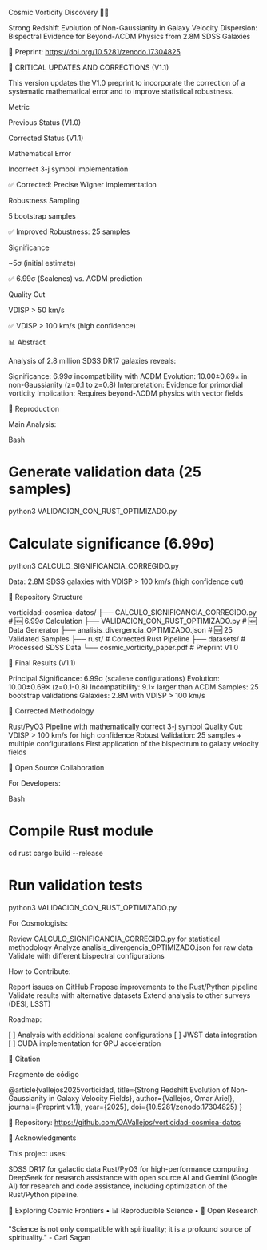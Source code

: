 Cosmic Vorticity Discovery 🌌🌀

Strong Redshift Evolution of Non-Gaussianity in Galaxy Velocity Dispersion: Bispectral Evidence for Beyond-ΛCDM Physics from 2.8M SDSS Galaxies

📄 Preprint: https://doi.org/10.5281/zenodo.17304825


🚨 CRITICAL UPDATES AND CORRECTIONS (V1.1)

This version updates the V1.0 preprint to incorporate the correction of a systematic mathematical error and to improve statistical robustness.

Metric

Previous Status (V1.0)

Corrected Status (V1.1)

Mathematical Error

Incorrect 3-j symbol implementation

✅ Corrected: Precise Wigner implementation

Robustness Sampling

5 bootstrap samples

✅ Improved Robustness: 25 samples

Significance

~5σ (initial estimate)

✅ 6.99σ (Scalenes) vs. ΛCDM prediction

Quality Cut

VDISP > 50 km/s

✅ VDISP > 100 km/s (high confidence)


📊 Abstract

Analysis of 2.8 million SDSS DR17 galaxies reveals:

Significance: 6.99σ incompatibility with ΛCDM
Evolution: 10.00±0.69× in non-Gaussianity (z=0.1 to z=0.8)
Interpretation: Evidence for primordial vorticity
Implication: Requires beyond-ΛCDM physics with vector fields

🚀 Reproduction

Main Analysis:


Bash



# Generate validation data (25 samples)
python3 VALIDACION_CON_RUST_OPTIMIZADO.py

# Calculate significance (6.99σ)
python3 CALCULO_SIGNIFICANCIA_CORREGIDO.py

Data: 2.8M SDSS galaxies with VDISP > 100 km/s (high confidence cut)


📁 Repository Structure




vorticidad-cosmica-datos/
├── CALCULO_SIGNIFICANCIA_CORREGIDO.py       # 🆕 6.99σ Calculation
├── VALIDACION_CON_RUST_OPTIMIZADO.py        # 🆕 Data Generator
├── analisis_divergencia_OPTIMIZADO.json     # 🆕 25 Validated Samples
├── rust/                                    # Corrected Rust Pipeline
├── datasets/                                # Processed SDSS Data
└── cosmic_vorticity_paper.pdf               # Preprint V1.0


🔬 Final Results (V1.1)

Principal Significance: 6.99σ (scalene configurations)
Evolution: 10.00±0.69× (z=0.1-0.8)
Incompatibility: 9.1× larger than ΛCDM
Samples: 25 bootstrap validations
Galaxies: 2.8M with VDISP > 100 km/s

🎯 Corrected Methodology

Rust/PyO3 Pipeline with mathematically correct 3-j symbol
Quality Cut: VDISP > 100 km/s for high confidence
Robust Validation: 25 samples + multiple configurations
First application of the bispectrum to galaxy velocity fields

🤝 Open Source Collaboration


For Developers:


Bash



# Compile Rust module
cd rust
cargo build --release

# Run validation tests
python3 VALIDACION_CON_RUST_OPTIMIZADO.py


For Cosmologists:

Review CALCULO_SIGNIFICANCIA_CORREGIDO.py for statistical methodology
Analyze analisis_divergencia_OPTIMIZADO.json for raw data
Validate with different bispectral configurations

How to Contribute:

Report issues on GitHub
Propose improvements to the Rust/Python pipeline
Validate results with alternative datasets
Extend analysis to other surveys (DESI, LSST)

Roadmap:

[ ] Analysis with additional scalene configurations
[ ] JWST data integration
[ ] CUDA implementation for GPU acceleration

📄 Citation


Fragmento de código



@article{vallejos2025vorticidad,
 title={Strong Redshift Evolution of Non-Gaussianity in Galaxy Velocity Fields},
 author={Vallejos, Omar Ariel},
 journal={Preprint v1.1},
 year={2025},
 doi={10.5281/zenodo.17304825}
}

🔗 Repository: https://github.com/OAVallejos/vorticidad-cosmica-datos


🌟 Acknowledgments

This project uses:

SDSS DR17 for galactic data
Rust/PyO3 for high-performance computing
DeepSeek for research assistance with open source AI and Gemini (Google AI) for research and code assistance, including optimization of the Rust/Python pipeline.

🌌 Exploring Cosmic Frontiers • 📊 Reproducible Science • 🚀 Open Research

"Science is not only compatible with spirituality; it is a profound source of spirituality." - Carl Sagan
